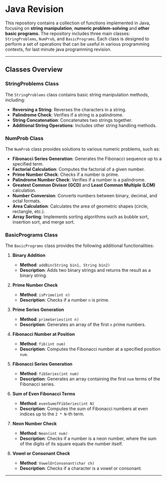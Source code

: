 # Java Revision

This repository contains a collection of  functions implemented in Java, focusing on **string manipulation**, **numeric problem-solving** and **other basic programs**. The repository includes three main classes: `StringProblems`, `NumProb`, and `BasicPrograms`. Each class is designed to perform a set of operations that can be useful in various programming contexts, for last minute java programming revision. 

---

## Classes Overview

### StringProblems Class

The `StringProblems` class contains basic string manipulation methods, including:
- **Reversing a String**: Reverses the characters in a string.
- **Palindrome Check**: Verifies if a string is a palindrome.
- **String Concatenation**: Concatenates two strings together.
- **Additional String Operations**: Includes other string handling methods.

### NumProb Class

The `NumProb` class provides solutions to various numeric problems, such as:
- **Fibonacci Series Generation**: Generates the Fibonacci sequence up to a specified term.
- **Factorial Calculation**: Computes the factorial of a given number.
- **Prime Number Check**: Checks if a number is prime.
- **Palindrome Number Check**: Verifies if a number is a palindrome.
- **Greatest Common Divisor (GCD)** and **Least Common Multiple (LCM)** calculation.
- **Number Conversion**: Converts numbers between binary, decimal, and octal formats.
- **Area Calculation**: Calculates the area of geometric shapes (circle, rectangle, etc.).
- **Array Sorting**: Implements sorting algorithms such as bubble sort, insertion sort, and merge sort.

### BasicPrograms Class

The `BasicPrograms` class provides the following additional functionalities:

1. **Binary Addition**
   - **Method**: `addBin(String bin1, String bin2)`
   - **Description**: Adds two binary strings and returns the result as a binary string.

2. **Prime Number Check**
   - **Method**: `isPrime(int n)`
   - **Description**: Checks if a number `n` is prime.

3. **Prime Series Generation**
   - **Method**: `primeSeries(int n)`
   - **Description**: Generates an array of the first `n` prime numbers.

4. **Fibonacci Number at Position**
   - **Method**: `fib(int num)`
   - **Description**: Computes the Fibonacci number at a specified position `num`.

5. **Fibonacci Series Generation**
   - **Method**: `fibSeries(int num)`
   - **Description**: Generates an array containing the first `num` terms of the Fibonacci series.

6. **Sum of Even Fibonacci Terms**
   - **Method**: `evenSumofFibSeries(int N)`
   - **Description**: Computes the sum of Fibonacci numbers at even indices up to the `2 * N`-th term.

7. **Neon Number Check**
   - **Method**: `Neon(int num)`
   - **Description**: Checks if a number is a neon number, where the sum of the digits of its square equals the number itself.

8. **Vowel or Consonant Check**
   - **Method**: `VowelOrConsonant(char ch)`
   - **Description**: Checks if a character is a vowel or consonant.

---

